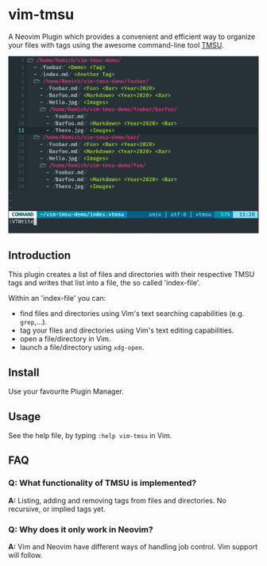 # vim-tmsu

A Neovim Plugin which provides a convenient and efficient way to organize your files with tags using the awesome command-line tool [TMSU](https://tmsu.org/).  

![](screenshot.png)

## Introduction

This plugin creates a list of files and directories with their respective TMSU tags and writes that list into a file, the so called 'index-file'.  

Within an 'index-file' you can:

* find files and directories using Vim's text searching capabilities (e.g. `grep`,…).
* tag your files and directories using Vim's text editing capabilities.
* open a file/directory in Vim.
* launch a file/directory using `xdg-open`.

## Install

Use your favourite Plugin Manager.  

## Usage

See the help file, by typing `:help vim-tmsu` in Vim.  

## FAQ

### Q: What functionality of TMSU is implemented?
__A:__ Listing, adding and removing tags from files and directories. No recursive, or implied tags yet.  

### Q: Why does it only work in Neovim?
__A:__ Vim and Neovim have different ways of handling job control. Vim support will follow.  
